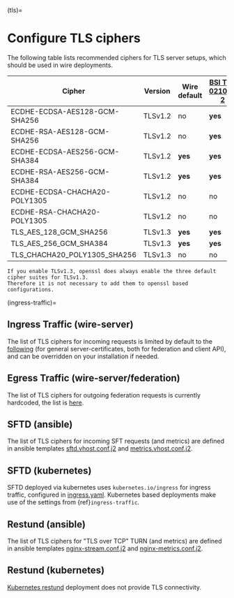 (tls)=

# Configure TLS ciphers

The following table lists recommended ciphers for TLS server setups, which should be used in wire deployments.

| Cipher                        | Version | Wire default | [BSI TR-02102-2] | [Mozilla TLS Guideline] |
| ----------------------------- | ------- | ------------ | ---------------- | ----------------------- |
| ECDHE-ECDSA-AES128-GCM-SHA256 | TLSv1.2 | no           | **yes**          | intermediate            |
| ECDHE-RSA-AES128-GCM-SHA256   | TLSv1.2 | no           | **yes**          | intermediate            |
| ECDHE-ECDSA-AES256-GCM-SHA384 | TLSv1.2 | **yes**      | **yes**          | intermediate            |
| ECDHE-RSA-AES256-GCM-SHA384   | TLSv1.2 | **yes**      | **yes**          | intermediate            |
| ECDHE-ECDSA-CHACHA20-POLY1305 | TLSv1.2 | no           | no               | intermediate            |
| ECDHE-RSA-CHACHA20-POLY1305   | TLSv1.2 | no           | no               | intermediate            |
| TLS_AES_128_GCM_SHA256        | TLSv1.3 | **yes**      | **yes**          | **modern**              |
| TLS_AES_256_GCM_SHA384        | TLSv1.3 | **yes**      | **yes**          | **modern**              |
| TLS_CHACHA20_POLY1305_SHA256  | TLSv1.3 | no           | no               | **modern**              |

```{note}
If you enable TLSv1.3, openssl does always enable the three default cipher suites for TLSv1.3.
Therefore it is not necessary to add them to openssl based configurations.
```

(ingress-traffic)=

## Ingress Traffic (wire-server)

The list of TLS ciphers for incoming requests is limited by default to the [following](https://github.com/wireapp/wire-server/blob/master/charts/ingress-nginx-controller/values.yaml#L41-45) (for general server-certificates, both for federation and client API), and can be overridden on your installation if needed.

## Egress Traffic (wire-server/federation)

The list of TLS ciphers for outgoing federation requests is currently hardcoded, the list is [here](https://github.com/wireapp/wire-server/blob/master/services/federator/src/Federator/Remote.hs#L164-L180).

## SFTD (ansible)

The list of TLS ciphers for incoming SFT requests (and metrics) are defined in ansible templates [sftd.vhost.conf.j2](https://github.com/wireapp/ansible-sft/blob/develop/roles/sft-server/templates/sftd.vhost.conf.j2#L19) and [metrics.vhost.conf.j2](https://github.com/wireapp/ansible-sft/blob/develop/roles/sft-server/templates/metrics.vhost.conf.j2#L13).

## SFTD (kubernetes)

SFTD deployed via kubernetes uses `kubernetes.io/ingress` for ingress traffic, configured in [ingress.yaml](https://github.com/wireapp/wire-server/blob/develop/charts/sftd/templates/ingress.yaml).
Kubernetes based deployments make use of the settings from {ref}`ingress-traffic`.

## Restund (ansible)

The list of TLS ciphers for "TLS over TCP" TURN (and metrics) are defined in ansible templates [nginx-stream.conf.j2](https://github.com/wireapp/ansible-restund/blob/master/templates/nginx-stream.conf.j2#L25) and [nginx-metrics.conf.j2](https://github.com/wireapp/ansible-restund/blob/master/templates/nginx-metrics.conf.j2#L15).

## Restund (kubernetes)

[Kubernetes restund](https://github.com/wireapp/wire-server/tree/develop/charts/restund) deployment does not provide TLS connectivity.

[bsi tr-02102-2]: https://www.bsi.bund.de/SharedDocs/Downloads/EN/BSI/Publications/TechGuidelines/TG02102/BSI-TR-02102-2.pdf
[mozilla tls guideline]: https://wiki.mozilla.org/Security/Server_Side_TLS
